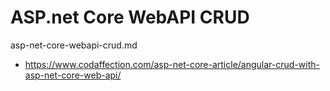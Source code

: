 # ASP.net Core WebAPI CRUD

asp-net-core-webapi-crud.md

*   https://www.codaffection.com/asp-net-core-article/angular-crud-with-asp-net-core-web-api/
